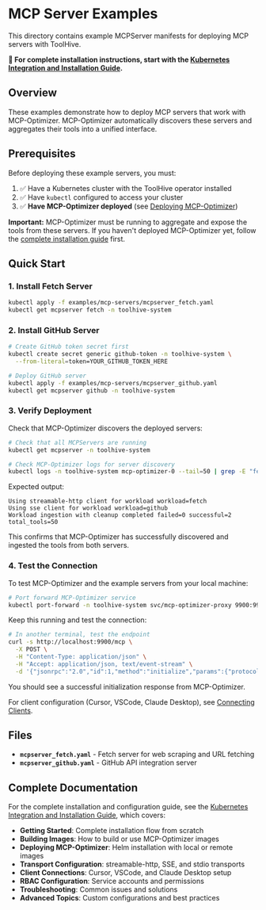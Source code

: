 # MCP Server Examples

This directory contains example MCPServer manifests for deploying MCP servers with ToolHive.

**📖 For complete installation instructions, start with the [Kubernetes Integration and Installation Guide](../../docs/kubernetes-integration.md).**

## Overview

These examples demonstrate how to deploy MCP servers that work with MCP-Optimizer. MCP-Optimizer automatically discovers these servers and aggregates their tools into a unified interface.

## Prerequisites

Before deploying these example servers, you must:

1. ✅ Have a Kubernetes cluster with the ToolHive operator installed
2. ✅ Have `kubectl` configured to access your cluster
3. ✅ **Have MCP-Optimizer deployed** (see [Deploying MCP-Optimizer](../../docs/kubernetes-integration.md#deploying-mcp-optimizer))

**Important:** MCP-Optimizer must be running to aggregate and expose the tools from these servers. If you haven't deployed MCP-Optimizer yet, follow the [complete installation guide](../../docs/kubernetes-integration.md) first.

## Quick Start

### 1. Install Fetch Server

```bash
kubectl apply -f examples/mcp-servers/mcpserver_fetch.yaml
kubectl get mcpserver fetch -n toolhive-system
```

### 2. Install GitHub Server

```bash
# Create GitHub token secret first
kubectl create secret generic github-token -n toolhive-system \
  --from-literal=token=YOUR_GITHUB_TOKEN_HERE

# Deploy GitHub server
kubectl apply -f examples/mcp-servers/mcpserver_github.yaml
kubectl get mcpserver github -n toolhive-system
```

### 3. Verify Deployment

Check that MCP-Optimizer discovers the deployed servers:

```bash
# Check that all MCPServers are running
kubectl get mcpserver -n toolhive-system

# Check MCP-Optimizer logs for server discovery
kubectl logs -n toolhive-system mcp-optimizer-0 --tail=50 | grep -E "fetch|github|total_tools"
```

Expected output:

```text
Using streamable-http client for workload workload=fetch
Using sse client for workload workload=github
Workload ingestion with cleanup completed failed=0 successful=2 total_tools=50
```

This confirms that MCP-Optimizer has successfully discovered and ingested the tools from both servers.

### 4. Test the Connection

To test MCP-Optimizer and the example servers from your local machine:

```bash
# Port forward MCP-Optimizer service
kubectl port-forward -n toolhive-system svc/mcp-optimizer-proxy 9900:9900
```

Keep this running and test the connection:

```bash
# In another terminal, test the endpoint
curl -s http://localhost:9900/mcp \
  -X POST \
  -H "Content-Type: application/json" \
  -H "Accept: application/json, text/event-stream" \
  -d '{"jsonrpc":"2.0","id":1,"method":"initialize","params":{"protocolVersion":"2024-11-05","capabilities":{},"clientInfo":{"name":"test","version":"1.0"}}}'
```

You should see a successful initialization response from MCP-Optimizer.

For client configuration (Cursor, VSCode, Claude Desktop), see [Connecting Clients](../../docs/kubernetes-integration.md#connecting-clients).

## Files

- **`mcpserver_fetch.yaml`** - Fetch server for web scraping and URL fetching
- **`mcpserver_github.yaml`** - GitHub API integration server

## Complete Documentation

For the complete installation and configuration guide, see the [Kubernetes Integration and Installation Guide](../../docs/kubernetes-integration.md), which covers:

- **Getting Started**: Complete installation flow from scratch
- **Building Images**: How to build or use MCP-Optimizer images
- **Deploying MCP-Optimizer**: Helm installation with local or remote images
- **Transport Configuration**: streamable-http, SSE, and stdio transports
- **Client Connections**: Cursor, VSCode, and Claude Desktop setup
- **RBAC Configuration**: Service accounts and permissions
- **Troubleshooting**: Common issues and solutions
- **Advanced Topics**: Custom configurations and best practices
